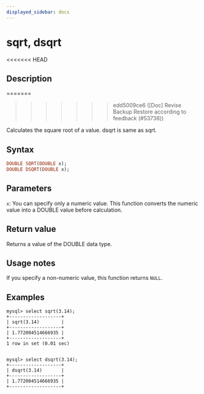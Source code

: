 ```yaml
---
displayed_sidebar: docs
---
```


# sqrt, dsqrt

<<<<<<< HEAD
## Description
=======

>>>>>>> edd5009ce6 ([Doc] Revise Backup Restore according to feedback (#53738))

Calculates the square root of a value. dsqrt is same as sqrt.

## Syntax

```Haskell
DOUBLE SQRT(DOUBLE x);
DOUBLE DSQRT(DOUBLE x);
```

## Parameters

`x`: You can specify only a numeric value. This function converts the numeric value into a DOUBLE value before calculation.

## Return value

Returns a value of the DOUBLE data type.

## Usage notes

If you specify a non-numeric value, this function returns `NULL`.

## Examples

```Plain
mysql> select sqrt(3.14);
+-------------------+
| sqrt(3.14)        |
+-------------------+
| 1.772004514666935 |
+-------------------+
1 row in set (0.01 sec)


mysql> select dsqrt(3.14);
+-------------------+
| dsqrt(3.14)       |
+-------------------+
| 1.772004514666935 |
+-------------------+
```

